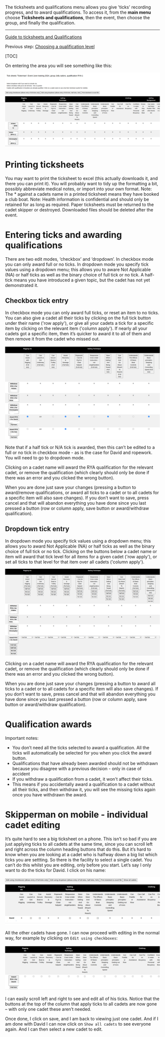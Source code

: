 The ticksheets and qualifications menu allows you give 'ticks' recording progress, and to award qualifications. 
To access it, from the **main menu** choose **Ticksheets and qualifications**, then the event, then choose the group, and finally the qualification.
___

[Guide to ticksheets and Qualifications](ticksheets_and_qualifications_guide.md)

Previous step: [Choosing a qualification level](ticksheets_choose_levels_SI_skipper_help.md)

[TOC]


On entering the area you will see something like this:

![ticksheet_entry1.png](/static/ticksheet_entry1.png)

# Printing ticksheets

You may want to print the ticksheet to excel (this actually downloads it, and there you can print it). You will probably want to tidy up the formatting a bit, possibly abbreviate medical notes, or import into your own format. Note: The * against a cadets name in a printed ticksheet means they have booked a club boat. Note: Health information is confidential and should only be retained for as long as required. Paper ticksheets must be returned to the cadet skipper or destroyed. Downloaded files should be deleted after the event.

# Entering ticks and awarding qualifications

There are two edit modes, ‘checkbox’ and ‘dropdown’. In checkbox mode you can only award full or no ticks. In dropdown mode you specify tick values using a dropdown menu; this allows you to aware Not Applicable (NA) or half ticks as well as the binary choice of full tick or no tick. A half-tick means you have introduced a given topic, but the cadet has not yet demonstrated it.

## Checkbox tick entry

In checkbox mode you can only award full ticks, or reset an item to no ticks. You can also give a cadet all their ticks by clicking on the full tick button under their name ('row apply'), or give all your cadets a tick for a specific item by clicking on the relevant item ('column apply'). If nearly all your cadets got a specific item, then it’s quicker to award it to all of them and then remove it from the cadet who missed out.

![ticksheet_entry_SI_1.png](/static/ticksheet_entry_SI_1.png)

Note that if a half tick or N/A tick is awarded, then this can’t be edited to a full or no tick in checkbox mode - as is the case for David and ropework. You will need to go to dropdown mode. 

Clicking on a cadet name will award the RYA qualification for the relevant cadet, or remove the qualification (which clearly should only be done if there was an error and you clicked the wrong button). 

When you are done just save your changes (pressing a button to award/remove qualifications, or award all ticks to a cadet or to all cadets for a specific item will also save changes). If you don’t want to save, press cancel and that will abandon everything you have done since you last pressed a button (row or column apply, save button or award/withdraw qualification).


## Dropdown tick entry

In dropdown mode you specify tick values using a dropdown menu; this allows you to award Not Applicable (NA) or half ticks as well as the binary choice of full tick or no tick. Clicking on the buttons below a cadet name or item will award that tick level for all items for a given cadet ('row apply'), or set all ticks to that level for that item over all cadets ('column apply'). 

![ticksheet_entry_SI2.png](\static\ticksheet_entry_SI2.png)

Clicking on a cadet name will award the RYA qualification for the relevant cadet, or remove the qualification (which clearly should only be done if there was an error and you clicked the wrong button). 

When you are done just save your changes (pressing a button to award all ticks to a cadet or to all cadets for a specific item will also save changes). If you don’t want to save, press cancel and that will abandon everything you have done since you last pressed a button (row or column apply, save button or award/withdraw qualification).

# Qualification awards

Important notes:

- You don’t need all the ticks selected to award a qualification. All the ticks will automatically be selected for you when you click the award button.
- Qualifications that have already been awarded should not be withdrawn because you disagree with a previous decision - only in case of accident
- If you withdraw a qualification from a cadet, it won't affect their ticks.
- This means if you accidentally award a qualification to a cadet without all their ticks, and then withdraw it, you will see the missing ticks again once you have withdrawn the award.

# Skipperman on mobile - individual cadet editing

It’s quite hard to see a big ticksheet on a phone. This isn’t so bad if you are just applying ticks to all cadets at the same time, since you can scroll left and right across the column heading buttons that do this. But it’s hard to know when you are looking at a cadet who is halfway down a big list which ticks you are settting. So there is the facility to select a single cadet. You can’t do this whilst you are editing, only before you start. Let’s say I only want to do the ticks for David. I click on his name:

![ticksheet_entry4.png](/static/ticksheet_entry4.png)

All the other cadets have gone. I can now proceed with editing in the normal way, for example by clicking on `Edit using checkboxes`:

![ticksheet_entry_SI3.png](/static/ticksheet_entry_SI3.png)

I can easily scroll left and right to see and edit all of his ticks. Notice that the buttons at the top of the column that apply ticks to all cadets are now gone – with only one cadet these aren’t needed. 

Once done, I click on save, and I am back to viewing just one cadet. And if I am done with David I can now click on `Show all cadets` to see everyone again. And I can then select a new cadet to edit.
